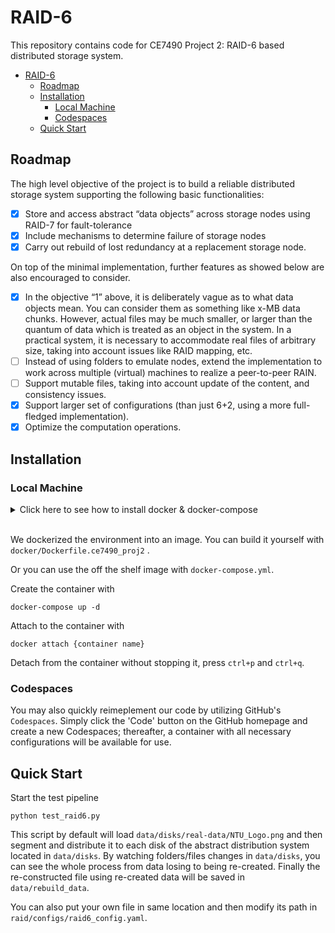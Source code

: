 # RAID-6

This repository contains code for CE7490 Project 2: RAID-6 based distributed storage system.

- [RAID-6](#raid-6)
  - [Roadmap](#roadmap)
  - [Installation](#installation)
    - [Local Machine](#local-machine)
    - [Codespaces](#codespaces)
  - [Quick Start](#quick-start)

## Roadmap

The high level objective of the project is to build a reliable distributed storage system supporting the following basic functionalities:

- [x] Store and access abstract “data objects” across storage nodes using RAID-7 for fault-tolerance
- [x] Include mechanisms to determine failure of storage nodes
- [x] Carry out rebuild of lost redundancy at a replacement storage node.

On top of the minimal implementation, further features as showed below are also encouraged to consider.

- [x] In the objective “1” above, it is deliberately vague as to what data objects mean. You can consider them as something like x-MB data chunks. However, actual files may be much smaller, or larger than the quantum of data which is treated as an object in the system. In a practical system, it is necessary to accommodate real files of arbitrary size, taking into account issues like RAID mapping, etc.
- [ ] Instead of using folders to emulate nodes, extend the implementation to work across multiple (virtual) machines to realize a peer-to-peer RAIN.
- [ ] Support mutable files, taking into account update of the content, and consistency issues.
- [x] Support larger set of configurations (than just 6+2, using a more full-fledged implementation).
- [x] Optimize the computation operations.

## Installation

### Local Machine

<details>
  <summary>Click here to see how to install docker & docker-compose</summary>

1. Install Docker, simply run

   ```shell
   curl <https://get.docker.com> | sh
   ```

2. Install docker-compose

   ```shell
   sudo curl -L "[https://github.com/docker/compose/releases/download/1.29.2/docker-compose-$(uname -s)-$(uname -m)](https://github.com/docker/compose/releases/download/1.29.2/docker-compose-$(uname%20-s)-$(uname%20-m))" -o /usr/local/bin/docker-compose

   sudo chmod +x /usr/local/bin/docker-compose
   ```

</details>

<br/>

We dockerized the environment into an image. You can build it yourself with `docker/Dockerfile.ce7490_proj2` .

Or you can use the off the shelf image with `docker-compose.yml`.

Create the container with

```shell
docker-compose up -d
```

Attach to the container with

```shell
docker attach {container name}
```

Detach from the container without stopping it, press `ctrl+p` and `ctrl+q`.

### Codespaces

You may also quickly reimeplement our code by utilizing GitHub's `Codespaces`. Simply click the 'Code' button on the GitHub homepage and create a new Codespaces; thereafter, a container with all necessary configurations will be available for use.


## Quick Start

Start the test pipeline

```shell
python test_raid6.py
```
This script by default will load `data/disks/real-data/NTU_Logo.png` and then segment and distribute it to each disk of the abstract distribution system located in `data/disks`. By watching folders/files changes in `data/disks`, you can see the whole process from data losing to being re-created. Finally the re-constructed file using re-created data will be saved in `data/rebuild_data`.

You can also put your own file in same location and then modify its path in `raid/configs/raid6_config.yaml`.
